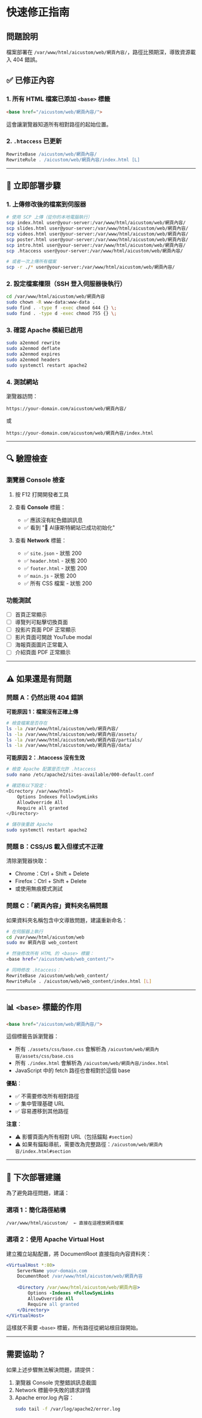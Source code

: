 # 快速修正指南

## 問題說明
檔案部署在 `/var/www/html/aicustom/web/網頁內容/`，路徑比預期深，導致資源載入 404 錯誤。

## ✅ 已修正內容

### 1. 所有 HTML 檔案已添加 `<base>` 標籤
```html
<base href="/aicustom/web/網頁內容/">
```

這會讓瀏覽器知道所有相對路徑的起始位置。

### 2. `.htaccess` 已更新
```apache
RewriteBase /aicustom/web/網頁內容/
RewriteRule . /aicustom/web/網頁內容/index.html [L]
```

---

## 🚀 立即部署步驟

### 1. 上傳修改後的檔案到伺服器

```bash
# 使用 SCP 上傳（從你的本地電腦執行）
scp index.html user@your-server:/var/www/html/aicustom/web/網頁內容/
scp slides.html user@your-server:/var/www/html/aicustom/web/網頁內容/
scp videos.html user@your-server:/var/www/html/aicustom/web/網頁內容/
scp poster.html user@your-server:/var/www/html/aicustom/web/網頁內容/
scp intro.html user@your-server:/var/www/html/aicustom/web/網頁內容/
scp .htaccess user@your-server:/var/www/html/aicustom/web/網頁內容/

# 或者一次上傳所有檔案
scp -r ./* user@your-server:/var/www/html/aicustom/web/網頁內容/
```

### 2. 設定檔案權限（SSH 登入伺服器後執行）

```bash
cd /var/www/html/aicustom/web/網頁內容
sudo chown -R www-data:www-data .
sudo find . -type f -exec chmod 644 {} \;
sudo find . -type d -exec chmod 755 {} \;
```

### 3. 確認 Apache 模組已啟用

```bash
sudo a2enmod rewrite
sudo a2enmod deflate
sudo a2enmod expires
sudo a2enmod headers
sudo systemctl restart apache2
```

### 4. 測試網站

瀏覽器訪問：
```
https://your-domain.com/aicustom/web/網頁內容/
```

或

```
https://your-domain.com/aicustom/web/網頁內容/index.html
```

---

## 🔍 驗證檢查

### 瀏覽器 Console 檢查
1. 按 F12 打開開發者工具
2. 查看 **Console** 標籤：
   - ✅ 應該沒有紅色錯誤訊息
   - ✅ 看到 "🚀 AI康斯特網站已成功初始化"

3. 查看 **Network** 標籤：
   - ✅ `site.json` - 狀態 200
   - ✅ `header.html` - 狀態 200
   - ✅ `footer.html` - 狀態 200
   - ✅ `main.js` - 狀態 200
   - ✅ 所有 CSS 檔案 - 狀態 200

### 功能測試
- [ ] 首頁正常顯示
- [ ] 導覽列可點擊切換頁面
- [ ] 投影片頁面 PDF 正常顯示
- [ ] 影片頁面可開啟 YouTube modal
- [ ] 海報頁面圖片正常載入
- [ ] 介紹頁面 PDF 正常顯示

---

## ⚠️ 如果還是有問題

### 問題 A：仍然出現 404 錯誤

**可能原因 1：檔案沒有正確上傳**
```bash
# 檢查檔案是否存在
ls -la /var/www/html/aicustom/web/網頁內容/
ls -la /var/www/html/aicustom/web/網頁內容/assets/
ls -la /var/www/html/aicustom/web/網頁內容/partials/
ls -la /var/www/html/aicustom/web/網頁內容/data/
```

**可能原因 2：.htaccess 沒有生效**
```bash
# 檢查 Apache 配置是否允許 .htaccess
sudo nano /etc/apache2/sites-available/000-default.conf

# 確認有以下設定：
<Directory /var/www/html>
    Options Indexes FollowSymLinks
    AllowOverride All
    Require all granted
</Directory>

# 儲存後重啟 Apache
sudo systemctl restart apache2
```

### 問題 B：CSS/JS 載入但樣式不正確

清除瀏覽器快取：
- Chrome：Ctrl + Shift + Delete
- Firefox：Ctrl + Shift + Delete
- 或使用無痕模式測試

### 問題 C：「網頁內容」資料夾名稱問題

如果資料夾名稱包含中文導致問題，建議重新命名：

```bash
# 在伺服器上執行
cd /var/www/html/aicustom/web
sudo mv 網頁內容 web_content

# 然後修改所有 HTML 的 <base> 標籤：
<base href="/aicustom/web/web_content/">

# 同時修改 .htaccess：
RewriteBase /aicustom/web/web_content/
RewriteRule . /aicustom/web/web_content/index.html [L]
```

---

## 📊 `<base>` 標籤的作用

```html
<base href="/aicustom/web/網頁內容/">
```

這個標籤告訴瀏覽器：
- 所有 `./assets/css/base.css` 會解析為 `/aicustom/web/網頁內容/assets/css/base.css`
- 所有 `./index.html` 會解析為 `/aicustom/web/網頁內容/index.html`
- JavaScript 中的 fetch 路徑也會相對於這個 base

**優點**：
- ✅ 不需要修改所有相對路徑
- ✅ 集中管理基礎 URL
- ✅ 容易遷移到其他路徑

**注意**：
- ⚠️ 影響頁面內所有相對 URL（包括錨點 `#section`）
- ⚠️ 如果有錨點導航，需要改為完整路徑：`/aicustom/web/網頁內容/index.html#section`

---

## 🎯 下次部署建議

為了避免路徑問題，建議：

### 選項 1：簡化路徑結構
```bash
/var/www/html/aicustom/  ← 直接在這裡放網頁檔案
```

### 選項 2：使用 Apache Virtual Host
建立獨立站點配置，將 DocumentRoot 直接指向內容資料夾：

```apache
<VirtualHost *:80>
    ServerName your-domain.com
    DocumentRoot /var/www/html/aicustom/web/網頁內容
    
    <Directory /var/www/html/aicustom/web/網頁內容>
        Options -Indexes +FollowSymLinks
        AllowOverride All
        Require all granted
    </Directory>
</VirtualHost>
```

這樣就不需要 `<base>` 標籤，所有路徑從網站根目錄開始。

---

## 需要協助？

如果上述步驟無法解決問題，請提供：
1. 瀏覽器 Console 完整錯誤訊息截圖
2. Network 標籤中失敗的請求詳情
3. Apache error.log 內容：
   ```bash
   sudo tail -f /var/log/apache2/error.log
   ```
